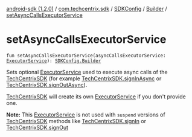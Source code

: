 [android-sdk (1.2.0)](../../../index.md) / [com.techcentrix.sdk](../../index.md) / [SDKConfig](../index.md) / [Builder](index.md) / [setAsyncCallsExecutorService](./set-async-calls-executor-service.md)

# setAsyncCallsExecutorService

`fun setAsyncCallsExecutorService(asyncCallsExecutorService: `[`ExecutorService`](https://developer.android.com/reference/java/util/concurrent/ExecutorService.html)`): `[`SDKConfig.Builder`](index.md)

Sets optional [ExecutorService](https://developer.android.com/reference/java/util/concurrent/ExecutorService.html) used to execute async calls of the [TechCentrixSDK](../../-tech-centrix-s-d-k/index.md)
(for example [TechCentrixSDK.signInAsync](../../-tech-centrix-s-d-k/sign-in-async.md) or [TechCentrixSDK.signOutAsync](../../-tech-centrix-s-d-k/sign-out-async.md)).

[TechCentrixSDK](../../-tech-centrix-s-d-k/index.md) will create its own [ExecutorService](https://developer.android.com/reference/java/util/concurrent/ExecutorService.html) if you don't provide one.

**Note:** This [ExecutorService](https://developer.android.com/reference/java/util/concurrent/ExecutorService.html) is not used with `suspend` versions of [TechCentrixSDK](../../-tech-centrix-s-d-k/index.md) methods like
[TechCentrixSDK.signIn](../../-tech-centrix-s-d-k/sign-in.md) or [TechCentrixSDK.signOut](../../-tech-centrix-s-d-k/sign-out.md)

